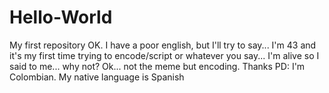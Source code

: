 # Hello-World
My first repository
OK. I have a poor english, but I'll try to say... I'm 43 and it's my first time trying to encode/script or whatever you say... I'm alive so I said to me... why not? Ok... not the meme but encoding. Thanks
PD: I'm Colombian. My native language is Spanish
